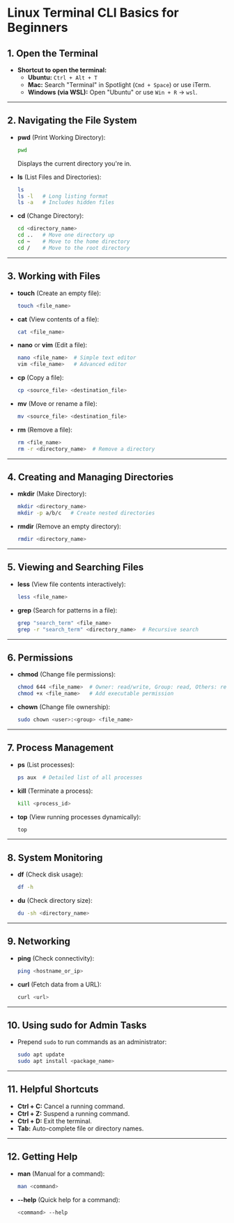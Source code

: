 
# Linux Terminal CLI Basics for Beginners

## **1. Open the Terminal**
- **Shortcut to open the terminal:**
  - **Ubuntu:** `Ctrl + Alt + T`
  - **Mac:** Search "Terminal" in Spotlight (`Cmd + Space`) or use iTerm.
  - **Windows (via WSL):** Open "Ubuntu" or use `Win + R` -> `wsl`.

---

## **2. Navigating the File System**
- **pwd** (Print Working Directory):
  ```bash
  pwd
  ```
  Displays the current directory you're in.

- **ls** (List Files and Directories):
  ```bash
  ls
  ls -l   # Long listing format
  ls -a   # Includes hidden files
  ```

- **cd** (Change Directory):
  ```bash
  cd <directory_name>
  cd ..   # Move one directory up
  cd ~    # Move to the home directory
  cd /    # Move to the root directory
  ```

---

## **3. Working with Files**
- **touch** (Create an empty file):
  ```bash
  touch <file_name>
  ```

- **cat** (View contents of a file):
  ```bash
  cat <file_name>
  ```

- **nano** or **vim** (Edit a file):
  ```bash
  nano <file_name>  # Simple text editor
  vim <file_name>   # Advanced editor
  ```

- **cp** (Copy a file):
  ```bash
  cp <source_file> <destination_file>
  ```

- **mv** (Move or rename a file):
  ```bash
  mv <source_file> <destination_file>
  ```

- **rm** (Remove a file):
  ```bash
  rm <file_name>
  rm -r <directory_name>  # Remove a directory
  ```

---

## **4. Creating and Managing Directories**
- **mkdir** (Make Directory):
  ```bash
  mkdir <directory_name>
  mkdir -p a/b/c   # Create nested directories
  ```

- **rmdir** (Remove an empty directory):
  ```bash
  rmdir <directory_name>
  ```

---

## **5. Viewing and Searching Files**
- **less** (View file contents interactively):
  ```bash
  less <file_name>
  ```

- **grep** (Search for patterns in a file):
  ```bash
  grep "search_term" <file_name>
  grep -r "search_term" <directory_name>  # Recursive search
  ```

---

## **6. Permissions**
- **chmod** (Change file permissions):
  ```bash
  chmod 644 <file_name>  # Owner: read/write, Group: read, Others: read
  chmod +x <file_name>   # Add executable permission
  ```

- **chown** (Change file ownership):
  ```bash
  sudo chown <user>:<group> <file_name>
  ```

---

## **7. Process Management**
- **ps** (List processes):
  ```bash
  ps aux  # Detailed list of all processes
  ```

- **kill** (Terminate a process):
  ```bash
  kill <process_id>
  ```

- **top** (View running processes dynamically):
  ```bash
  top
  ```

---

## **8. System Monitoring**
- **df** (Check disk usage):
  ```bash
  df -h
  ```

- **du** (Check directory size):
  ```bash
  du -sh <directory_name>
  ```

---

## **9. Networking**
- **ping** (Check connectivity):
  ```bash
  ping <hostname_or_ip>
  ```

- **curl** (Fetch data from a URL):
  ```bash
  curl <url>
  ```

---

## **10. Using sudo for Admin Tasks**
- Prepend `sudo` to run commands as an administrator:
  ```bash
  sudo apt update
  sudo apt install <package_name>
  ```

---

## **11. Helpful Shortcuts**
- **Ctrl + C:** Cancel a running command.
- **Ctrl + Z:** Suspend a running command.
- **Ctrl + D:** Exit the terminal.
- **Tab:** Auto-complete file or directory names.

---

## **12. Getting Help**
- **man** (Manual for a command):
  ```bash
  man <command>
  ```

- **--help** (Quick help for a command):
  ```bash
  <command> --help
  ```
